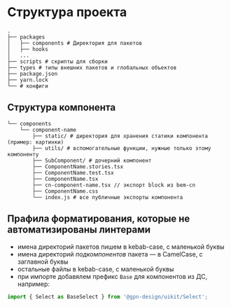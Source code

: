 # Структура проекта

    .
    ├── packages
    │   ├── components # Директория для пакетов
    │   ├── hooks
    │   ...
    ├── scripts # скрипты для сборки
    ├── types # типы внешних пакетов и глобальных объектов
    ├── package.json
    ├── yarn.lock
    └── # конфиги

## Структура компонента

    └── components
        └── component-name
            ├── static/ # директория для хранения статики компонента (пример: картинки)
            ├── utils/ # вспомогательные функции, нужные только этому компоненту
            ├── SubComponent/ # дочерний компонент
            ├── ComponentName.stories.tsx
            ├── ComponentName.test.tsx
            ├── ComponentName.tsx
            ├── cn-component-name.tsx // экспорт block из bem-cn
            ├── ComponentName.css
            └── index.js # все публичные экспорты компонента

## Прафила форматирования, которые не автоматизированы линтерами

- имена директорий пакетов пишем в kebab-case, с маленькой буквы
- имена директорий _подкомпонентов_ пакета — в CamelCase, с заглавной буквы
- остальные файлы в kebab-case, с маленькой буквы
- при импорте добавялем префикс `Base` для компонентов из ДС, например:

```js
import { Select as BaseSelect } from '@gpn-design/uikit/Select';
```
